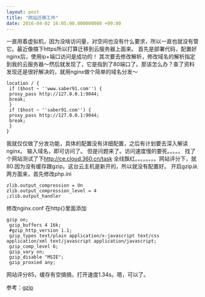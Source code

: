 ```yaml
---
layout: post
title: "网站迁移工作"
date: 2016-04-02 16:05:00.000000000 +09:00
---
```


一直用着虚拟机，因为没啥访问量，对空间也没有什么要求，所以一直也就没有管它。最近像搞下https所以打算迁移到云服务器上面来。
首先是部署代码，配置好nginx后，使用ip+端口访问是成功的！
其次要去修改解析，修改域名的解析指定到我的云服务器～然后就发现了，它是指到了80端口了。那该怎么办？查了资料发现还是很好解决的，就用nginx做个简单的域名分发～

    location / {
     if ($host ~ ''www.saber91.com'') {
     proxy_pass http://127.0.0.1:9044;
     break;
     }
     if ($host ~ ''saber91.com'') {
     proxy_pass http://127.0.0.1:9044;
     break;
     }
    }

我就仅仅做了分发功能，具体的配置没有详细配置，之后有计划要去深入解读nginx。
输入域名，即可访问了。
但是问题来了。访问速度慢的要死。。。。。
找了个网站测试了下<a href="http://ce.cloud.360.cn/task">http://ce.cloud.360.cn/task</a>
全线飘红。。。。。。。。网站评分下，就80.因为没有缓存跟gzip。这台云主机是新开的，所以就没有配置好。
开启gzip从两方面来，首先修改php.ini

    zlib.output_compression = On
    zlib.output_compression_level = 4
    ;zlib.output_handler

修改nginx.conf  在http{}里面添加
 

    gzip on;
     gzip_buffers 4 16k;
     #gzip_http_version 1.1;
     gzip_types text/plain application/x-javascript text/css application/xml text/javascript application/javascript;
     gzip_comp_level 6;
     gzip_vary on;
     gzip_disable "MSIE";
     gzip_proxied any;

网站评分85，缓存有空搞搞，打开速度1.34s。嗯，可以了。

参考：[gzip][1]


  [1]: https://www.fancycoding.com/enable-css-js-compress-in-nginx/